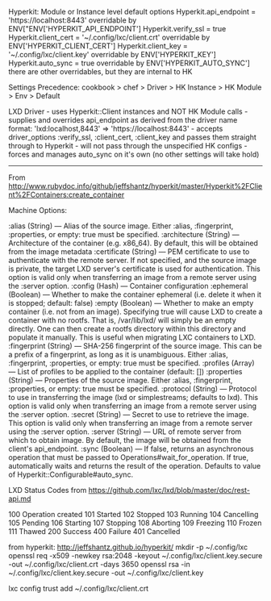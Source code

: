 Hyperkit: Module or Instance level default options
    Hyperkit.api_endpoint = 'https://localhost:8443'
        overridable by ENV["ENV['HYPERKIT_API_ENDPOINT']
    Hyperkit.verify_ssl   = true
    Hyperkit.client_cert  = '~/.config/lxc/client.crt'
        overridable by ENV['HYPERKIT_CLIENT_CERT']
    Hyperkit.client_key   = '~/.config/lxc/client.key'
        overridable by ENV['HYPERKIT_KEY']
    Hyperkit.auto_sync    = true
        overridable by ENV['HYPERKIT_AUTO_SYNC']
    there are other overridables, but they are internal to HK

Settings Precedence:
    cookbook > chef > Driver > HK Instance > HK Module > Env > Default

LXD Driver
    - uses Hyperkit::Client instances and NOT HK Module calls
    - supplies and overrides api_endpoint as derived from the driver name
        format: 'lxd:localhost,8443' => 'https://localhost:8443'
    - accepts driver_options :verify_ssl, :client_cert, :client_key and passes them straight
        through to Hyperkit
    - will not pass through the unspecified HK configs
    - forces and manages auto_sync on it's own (no other settings will take hold)

---------------------
From http://www.rubydoc.info/github/jeffshantz/hyperkit/master/Hyperkit%2FClient%2FContainers:create_container

Machine Options:

:alias (String) — Alias of the source image. Either :alias, :fingerprint, :properties, or empty: true must be specified.
:architecture (String) — Architecture of the container (e.g. x86_64). By default, this will be obtained from the image metadata
:certificate (String) — PEM certificate to use to authenticate with the remote server. If not specified, and the source image is private, the target LXD server's certificate is used for authentication. This option is valid only when transferring an image from a remote server using the :server option.
:config (Hash) — Container configuration
:ephemeral (Boolean) — Whether to make the container ephemeral (i.e. delete it when it is stopped; default: false)
:empty (Boolean) — Whether to make an empty container (i.e. not from an image). Specifying true will cause LXD to create a container with no rootfs. That is, /var/lib/lxd/<container-name> will simply be an empty directly. One can then create a rootfs directory within this directory and populate it manually. This is useful when migrating LXC containers to LXD.
:fingerprint (String) — SHA-256 fingerprint of the source image. This can be a prefix of a fingerprint, as long as it is unambiguous. Either :alias, :fingerprint, :properties, or empty: true must be specified.
:profiles (Array) — List of profiles to be applied to the container (default: [])
:properties (String) — Properties of the source image. Either :alias, :fingerprint, :properties, or empty: true must be specified.
:protocol (String) — Protocol to use in transferring the image (lxd or simplestreams; defaults to lxd). This option is valid only when transferring an image from a remote server using the :server option.
:secret (String) — Secret to use to retrieve the image. This option is valid only when transferring an image from a remote server using the :server option.
:server (String) — URL of remote server from which to obtain image. By default, the image will be obtained from the client's api_endpoint.
:sync (Boolean) — If false, returns an asynchronous operation that must be passed to Operations#wait_for_operation. If true, automatically waits and returns the result of the operation. Defaults to value of Hyperkit::Configurable#auto_sync.

LXD Status Codes
from https://github.com/lxc/lxd/blob/master/doc/rest-api.md

100	Operation created
101	Started
102	Stopped
103	Running
104	Cancelling
105	Pending
106	Starting
107	Stopping
108	Aborting
109	Freezing
110	Frozen
111	Thawed
200	Success
400	Failure
401	Cancelled

from hyperkit:
http://jeffshantz.github.io/hyperkit/
mkdir -p ~/.config/lxc
openssl req -x509 -newkey rsa:2048 -keyout ~/.config/lxc/client.key.secure -out ~/.config/lxc/client.crt -days 3650
openssl rsa -in ~/.config/lxc/client.key.secure -out ~/.config/lxc/client.key

lxc config trust add ~/.config/lxc/client.crt